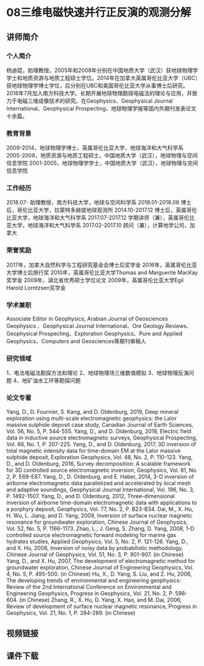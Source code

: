 # 08三维电磁快速并行正反演的观测分解
## 讲师简介
### 个人简介
杨迪琨，助理教授。2005年和2008年分别在中国地质大学（武汉）获地球物理学学士和地质资源与地质工程硕士学位。2014年在加拿大英属哥伦比亚大学（UBC）获地球物理学博士学位，后分别在UBC和美国哥伦比亚大学从事博士后研究。2018年7月加入南方科技大学。长期开展地球物理勘探电磁法的理论与应用，并致力于电磁三维成像技术的研究。在Geophysics、Geophysical Journal International、Geophysical Prospecting、地球物理学报等国内外期刊发表论文十余篇。

### 教育背景
2009-2014，地球物理学博士，英属哥伦比亚大学，地球海洋和大气科学系
2005-2008，地质资源与地质工程硕士，中国地质大学（武汉），地球物理与空间信息学院
2001-2005，地球物理学学士，中国地质大学（武汉），地球物理与空间信息学院

### 工作经历
2018.07-  助理教授，南方科技大学，地球与空间科学系
2018.01-2018.06  博士后，哥伦比亚大学，拉蒙特多赫提地球观测所
2014.10-2017.12  博士后，英属哥伦比亚大学，地球海洋和大气科学系
2017.07-2017.12  学期讲师（兼），英属哥伦比亚大学，地球海洋和大气科学系
2017.02-2017.10  顾问（兼），计算地学公司，加拿大

### 荣誉奖励
2017年，加拿大自然科学与工程研究基金会博士后奖学金
2016年，英属哥伦比亚大学博士后旅行奖
2010年，英属哥伦比亚大学Thomas and Marguerite MacKay奖学金
2009年，湖北省优秀硕士学位论文
2009年，英属哥伦比亚大学Egil Harold Lorntzsen奖学金

### 学术兼职
Associate Editor in Geophysics, Arabian Journal of Geosciences
Geophysics 、Geophysical Journal International、Ore Geology Reviews、Geophysical Prospecting、Exploration Geophysics、Pure and Applied Geophysics、Computers and Geosciences等期刊审稿人

### 研究领域
1、电法电磁法勘探方法和理论
2、地球物理场三维数值模拟
3、地球物理反演问题
4、地矿油水工环等勘探问题
 

### 论文专著
Yang, D., D. Fournier, S. Kang, and D. Oldenburg, 2019, Deep mineral exploration using multi-scale electromagnetic geophysics: the Lalor massive sulphide deposit case study, Canadian Journal of Earth Sciences, Vol. 56, No. 5, P. 544-555.
Yang, D., and D. Oldenburg, 2018, Electric field data in inductive source electromagnetic surveys, Geophysical Prospecting, Vol. 66, No. 1, P. 207-225.
Yang, D., and D. Oldenburg, 2017, 3D inversion of total magnetic intensity data for time-domain EM at the Lalor massive sulphide deposit, Exploration Geophysics, Vol. 48, No. 2, P. 110-123.
Yang, D., and D. Oldenburg, 2016, Survey decomposition: A scalable framework for 3D controlled source electromagnetic inversion, Geophysics, Vol. 81, No. 2, P. E69-E87.
Yang, D., D. Oldenburg, and E. Haber, 2014, 3-D inversion of airborne electromagnetic data parallelized and accelerated by local mesh and adaptive soundings, Geophysical Journal International, Vol. 196, No. 3, P. 1492-1507.
Yang, D., and D. Oldenburg, 2012, Three-dimensional inversion of airborne time-domain electromagnetic data with applications to a porphyry deposit, Geophysics, Vol. 77, No. 2, P. B23-B34.
Dai, M., X. Hu, H. Wu, L. Jiang, and D. Yang, 2009, Inversion of surface nuclear magnetic resonance for groundwater exploration, Chinese Journal of Geophysics, Vol. 52, No. 5, P. 1166-1173.
Zhao, L., J. Geng, S. Zhang, D. Yang, 2008, 1-D controlled source electromagnetic forward modeling for marine gas hydrates studies, Applied Geophysics, Vol. 5, No. 2, P. 121-126.
Yang, D., and X. Hu, 2008, Inversion of noisy data by probabilistic methodology, Chinese Journal of Geophysics, Vol. 51, No. 3, P. 901-907. (in Chinese)
Yang, D., and X. Hu, 2007, The development of electromagnetic method for groundwater exploration, Chinese Journal of Engineering Geophysics, Vol. 4, No. 5, P. 495-500. (in Chinese)
Hu, X., D. Yang, S. Liu, and Z. Hu, 2006, The developing trends of environmental and engineering geophysics: Review of the 2nd International Conference on Environmental and Engineering Geophysics, Progress in Geophysics, Vol. 21, No. 2, P. 598-604. (in Chinese)
Zhang, R., X. Hu, D. Yang, X. Hao, and M. Dai, 2006, Review of development of surface nuclear magnetic resonance, Progress in Geophysics, Vol. 21, No. 1, P. 284-289. (in Chinese)


## 视频链接


## 课件下载
